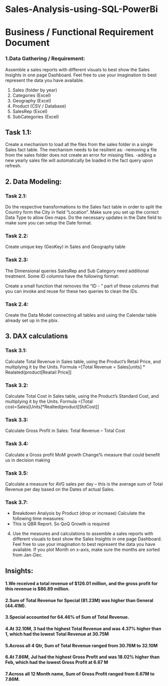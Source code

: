 # Sales-Analysis-using-SQL-PowerBi

# Business / Functional Requirement Document

### 1.Data Gathering / Requirement:
Assemble a sales reports with different visuals to best show the Sales Insights in one page Dashboard. Feel free to use your imagination to best represent the data you have available.

1.	Sales (folder by year)
2.	Categories (Excel)
3.	Geography (Excel)
4.	Product (CSV / Database)
5.	SalesRep (Excel)
6.	SubCategories (Excel)

## Task 1.1:
Create a mechanism to load all the files from the sales folder in a single Sales fact table.
The mechanism needs to be resilient as:
	-removing a file from the sales folder does not create an error for missing files.
	-adding a new yearly sales file will automatically be loaded in the fact query upon refresh.

## 2.	Data Modeling:
### Task 2.1: 
Do the respective transformations to the Sales fact table in order to split the Country form the City in field “Location”. Make sure you set up the correct Data Type to allow Geo maps.
Do the necessary updates in the Date field to make sure you can setup the Date format.
### Task 2.2: 
Create unique key (GeoKey) in Sales and Geography table

### Task 2.3:
The Dimensional queries SalesRep and Sub Category need additional treatment. Some ID columns have the following format:
 
Create a small function that removes the “ID - ” part of these columns that you can invoke and reuse for these two queries to clean the IDs.
### Task 2.4: 
Create the Data Model connecting all tables and using the Calendar table already set up in the pbix.

## 3.	DAX calculations
### Task 3.1:
Calculate Total Revenue in Sales table, using the Product’s Retail Price, and multiplying it by the Units.
Formula =[Total Revenue = Sales[units] * Realated(product[Reatail Price]]
### Task 3.2:
 Calculate Total Cost in Sales table, using the Product’s Standard Cost, and multiplying it by the Units.
 Formula =[Total cost=Sales[Units]*Realted(product[StdCost]]
### Task 3.3:
Calculate Gross Profit in Sales: Total Revenue – Total Cost
### Task 3.4:
Calculate a Gross profit MoM growth Change% measure that could benefit us in decision making
### Task 3.5:
Calculate a measure for AVG sales per day – this is the average sum of Total Revenue per day based on the Dates of actual Sales.	
### Task 3.7: 
-	Breakdown Analysis by Product (drop or increase)
Calculate the following time measures:
-	This is QBR Report. So QoQ Growth is required

4.	Use the measures and calculations to assemble a sales reports with different visuals to best show the Sales Insights in one page Dashboard. Feel free to use your imagination to best represent the data you have available.
If you plot Month on x-axis, make sure the months are sorted from Jan-Dec.


## Insights:

#### 1.We received a total revenue of $126.01 million, and the gross profit for this revenue is $86.89 million.
#### 2.Sum of Total Revenue for Special (81.23M) was higher than General (44.41M).
#### 3.Special accounted for 64.46% of Sum of Total Revenue.
#### 4.At 32.10M, 3 had the highest  Total Revenue and was 4.37% higher than 1, which had the lowest  Total Revenue at 30.75M
#### 5.Across all 4 Qtr, Sum of Total Revenue ranged from 30.76M to 32.10M
#### 6.At 7.86M, Jul had the highest  Gross Profit and was 18.02% higher than Feb, which had the lowest  Gross Profit at 6.67 M
#### 7.Across all 12 Month name, Sum of Gross Profit ranged from 6.67M to 7.86M.
